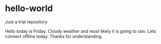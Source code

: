 # hello-world
Just a trial repository

Hello today is Friday. Cloudy weather and most likely it is going to rain.
Lets connect offline today.
Thanks for understanding.
